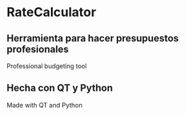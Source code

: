 # RateCalculator

Herramienta para hacer presupuestos profesionales
--
Professional budgeting tool


Hecha con QT y Python
--
Made with QT and Python

